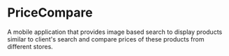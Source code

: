 # PriceCompare
A mobile application that provides image based search to display products similar to client's search and compare prices of these products from different stores.
